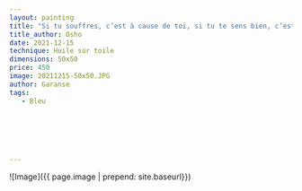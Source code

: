 ```yaml
---
layout: painting
title: "Si tu souffres, c’est à cause de toi, si tu te sens bien, c’est grâce à toi, personne d’autre n’est responsable, seulement toi et toi seul, tu es ton enfer et ton paradis." 
title_author: Osho     
date: 2021-12-15
technique: Huile sur toile
dimensions: 50x50
price: 450
image: 20211215-50x50.JPG
author: Garanse
tags:
   - Bleu
  
  
  
  
  
  
---
```

![Image]({{ page.image | prepend: site.baseurl}})

